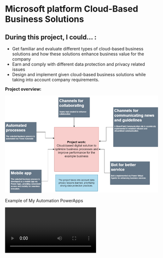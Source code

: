 # Microsoft platform Cloud-Based Business Solutions

## During this project, I could... :
- Get familiar and evaluate different types of cloud-based business solutions and how these solutions enhance business value for the company
- Earn and comply with different data protection and privacy related issues
- Design and implement given cloud-based business solutions while taking into account company requirements.

**Project overview:**

<img src="/project-work.drawio.png">

Example of My Automation PowerApps

<video id="player" playsinline controls data-poster="/path/to/poster.jpg">
  <source src="./Return-files/5.PowerApps-Orientation-Information.mov" type="video/mov" />
  <source src="/path/to/video.webm" type="video/webm" />

  <!-- Captions are optional -->
 <!--> <track kind="captions" label="English captions" src="/path/to/captions.vtt" srclang="en" default />-->
</video>